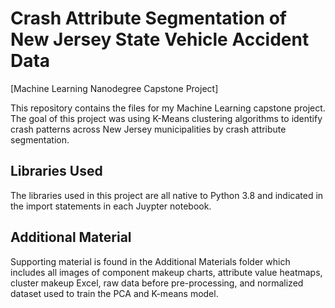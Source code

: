 # Crash Attribute Segmentation of New Jersey State Vehicle Accident Data
[Machine Learning Nanodegree Capstone Project]

This repository contains the files for my Machine Learning capstone project. The goal of this project was using K-Means clustering algorithms to identify crash patterns across New Jersey municipalities by crash attribute segmentation.

## Libraries Used
The libraries used in this project are all native to Python 3.8 and indicated in the import statements in each Juypter notebook.

## Additional Material
Supporting material is found in the Additional Materials folder which includes all images of component makeup charts, attribute value heatmaps, cluster makeup Excel, raw data before pre-processing, and normalized dataset used to train the PCA and K-means model.
